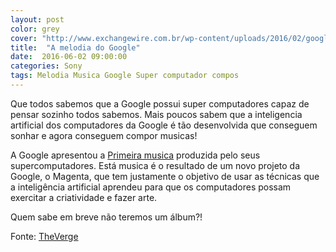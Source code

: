 ```yaml
---
layout: post
color: grey
cover: "http://www.exchangewire.com.br/wp-content/uploads/2016/02/google.jpg"
title:  "A melodia do Google"
date:  2016-06-02 09:00:00
categories: Sony
tags: Melodia Musica Google Super computador compos
---
```

Que todos sabemos que a Google possui super computadores capaz de pensar sozinho todos sabemos. Mais poucos sabem que a inteligencia artificial dos computadores da Google é tão desenvolvida que conseguem sonhar e agora conseguem compor musicas!

A Google apresentou a <a href="https://cdn2.vox-cdn.com/uploads/chorus_asset/file/6577761/Google_-_Magenta_music_sample.0.mp3">Primeira musica</a> produzida pelo seus supercomputadores. Está musica é o resultado de um novo projeto da Google, o Magenta, que tem justamente o objetivo de usar as técnicas que a inteligência artificial aprendeu para que os computadores possam exercitar a criatividade e fazer arte.

Quem sabe em breve não teremos um álbum?!

Fonte: <a href="http://www.theverge.com/2016/6/1/11829678/google-magenta-melody-art-generative-artificial-intelligence">TheVerge</a>

<script async src="//pagead2.googlesyndication.com/pagead/js/adsbygoogle.js"></script>
<!-- Final_texto_okgnow -->
<ins class="adsbygoogle"
     style="display:block"
     data-ad-client="ca-pub-7837358846130941"
     data-ad-slot="9265933715"
     data-ad-format="auto"></ins>
<script>
(adsbygoogle = window.adsbygoogle || []).push({});
</script>
